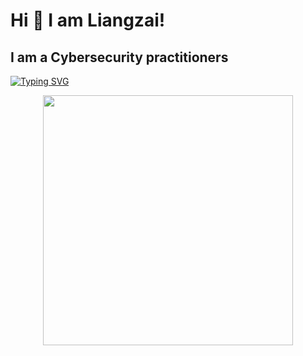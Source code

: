 
# Hi 👋 I am Liangzai! 
I am a Cybersecurity practitioners
---
<a href="https://git.io/typing-svg"><img src="https://readme-typing-svg.demolab.com?font=Zhi+Mang+Xing&pause=1000&color=F7A99B&background=FFFFFF00&width=435&lines=%E6%98%A5%E9%A3%8E%E8%8B%A5%E6%9C%89%E6%80%9C%E8%8A%B1%E6%84%8F+%E5%8F%AF%E5%90%A6%E8%AE%B8%E6%88%91%E5%86%8D%E5%B0%91%E5%B9%B4%EF%BC%81" alt="Typing SVG" /></a>
<p align="center">
  <img src="https://github-readme-stats.vercel.app/api?username=liangzai-ff&show_icons=true&theme=bear" width="400">

</p>
